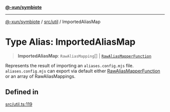 [**@-xun/symbiote**](../../../README.md)

***

[@-xun/symbiote](../../../README.md) / [src/util](../README.md) / ImportedAliasMap

# Type Alias: ImportedAliasMap

> **ImportedAliasMap**: `RawAliasMapping`[] \| [`RawAliasMapperFunction`](RawAliasMapperFunction.md)

Represents the result of importing an `aliases.config.mjs` file.
`aliases.config.mjs` can export via default either
[RawAliasMapperFunction](RawAliasMapperFunction.md) or an array of RawAliasMappings.

## Defined in

[src/util.ts:119](https://github.com/Xunnamius/symbiote/blob/26e756362a16f050e03cef2c4c582d94e29614cd/src/util.ts#L119)
